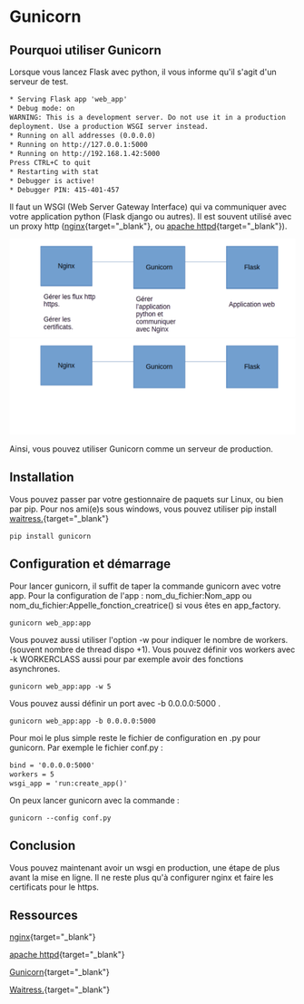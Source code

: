 # Gunicorn

## Pourquoi utiliser Gunicorn

Lorsque vous lancez Flask avec python, il vous informe qu'il s'agit d'un serveur de test.

```shell
* Serving Flask app 'web_app'
* Debug mode: on
WARNING: This is a development server. Do not use it in a production deployment. Use a production WSGI server instead.
* Running on all addresses (0.0.0.0)
* Running on http://127.0.0.1:5000
* Running on http://192.168.1.42:5000
Press CTRL+C to quit
* Restarting with stat
* Debugger is active!
* Debugger PIN: 415-401-457
```

Il faut un WSGI (Web Server Gateway Interface) qui va communiquer avec votre application python (Flask django ou autres).
Il est souvent utilisé avec un proxy http ([nginx](https://www.nginx.org){target="_blank"}, ou 
[apache httpd](https://httpd.apache.org/docs/2.4/fr/programs/httpd.html){target="_blank"}).

![gunicorn](gunicorn/nginx_gunicorn.png#only-light)
![gunicorn](gunicorn/nginx_gunicorn_dark.png#only-dark)

Ainsi, vous pouvez utiliser Gunicorn comme un serveur de production.

## Installation


Vous pouvez passer par votre gestionnaire de paquets sur Linux, ou bien par pip. Pour nos ami(e)s sous windows,
vous pouvez utiliser pip install [waitress.](https://github.com/Pylons/waitress){target="_blank"} 

```shell
pip install gunicorn
```

## Configuration et démarrage


Pour lancer gunicorn, il suffit de taper la commande gunicorn avec votre app. 
Pour la configuration de l'app : nom_du_fichier:Nom_app ou nom_du_fichier:Appelle_fonction_creatrice() si vous êtes en app_factory.

```shell
gunicorn web_app:app
```

Vous pouvez aussi utiliser l'option -w pour indiquer le nombre de workers. (souvent nombre de thread dispo +1). 
Vous pouvez définir vos workers avec -k WORKERCLASS aussi pour par exemple avoir des fonctions asynchrones.

```shell
gunicorn web_app:app -w 5
```

Vous pouvez aussi définir un port avec -b 0.0.0.0:5000 .

```shell
gunicorn web_app:app -b 0.0.0.0:5000
```

Pour moi le plus simple reste le fichier de configuration en .py pour gunicorn.
Par exemple le fichier conf.py :

```shell
bind = '0.0.0.0:5000'
workers = 5
wsgi_app = 'run:create_app()'
```

On peux lancer gunicorn avec la commande :

```shell
gunicorn --config conf.py
```

## Conclusion

Vous pouvez maintenant avoir un wsgi en production, une étape de plus avant la mise en ligne.
Il ne reste plus qu'à configurer nginx et faire les certificats pour le https.

## Ressources

[nginx](https://www.nginx.org){target="_blank"}

[apache httpd](https://httpd.apache.org/docs/2.4/fr/programs/httpd.html){target="_blank"}

[Gunicorn](https://gunicorn.org//){target="_blank"}

[Waitress.](https://github.com/Pylons/waitress){target="_blank"}
